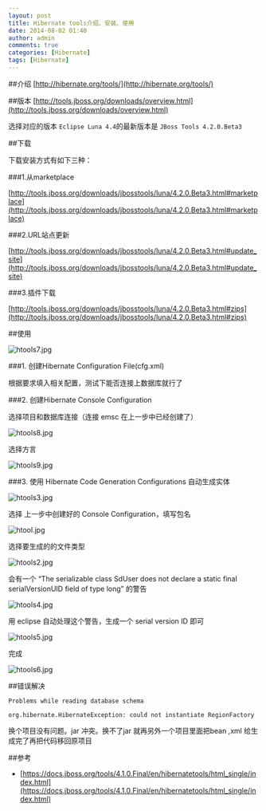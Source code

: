 ```yaml
---
layout: post
title: Hibernate tools介绍、安装、使用
date: 2014-08-02 01:40
author: admin
comments: true
categories: [Hibernate]
tags: [Hibernate]
---
```


##介绍
[http://hibernate.org/tools/](http://hibernate.org/tools/)

##版本
[http://tools.jboss.org/downloads/overview.html](http://tools.jboss.org/downloads/overview.html)

选择对应的版本
`Eclipse Luna 4.4`的最新版本是 `JBoss Tools 4.2.0.Beta3`

##下载

下载安装方式有如下三种：

###1.从marketplace

[http://tools.jboss.org/downloads/jbosstools/luna/4.2.0.Beta3.html#marketplace](http://tools.jboss.org/downloads/jbosstools/luna/4.2.0.Beta3.html#marketplace)

###2.URL站点更新

[http://tools.jboss.org/downloads/jbosstools/luna/4.2.0.Beta3.html#update_site](http://tools.jboss.org/downloads/jbosstools/luna/4.2.0.Beta3.html#update_site)

###3.插件下载

[http://tools.jboss.org/downloads/jbosstools/luna/4.2.0.Beta3.html#zips](http://tools.jboss.org/downloads/jbosstools/luna/4.2.0.Beta3.html#zips)


##使用

<img src="http://99btgc01.info/uploads/2015/01/htools7.jpg" alt="htools7.jpg" title="htools7.jpg" />

###1. 创建Hibernate Configuration File(cfg.xml)

根据要求填入相关配置，测试下能否连接上数据库就行了

###2. 创建Hibernate Console Configuration

选择项目和数据库连接（连接 emsc 在上一步中已经创建了）

<img src="http://99btgc01.info/uploads/2015/01/htools8.jpg" alt="htools8.jpg" title="htools8.jpg" />

选择方言

<img src="http://99btgc01.info/uploads/2015/01/htools9.jpg" alt="htools9.jpg" title="htools9.jpg" />

###3. 使用 Hibernate Code Generation Configurations 自动生成实体

<img src="http://99btgc01.info/uploads/2015/01/htools3.jpg" alt="htools3.jpg" title="htools3.jpg" />

选择 上一步中创建好的 Console Configuration，填写包名

<img src="http://99btgc01.info/uploads/2015/01/htool.jpg" alt="htool.jpg" title="htool.jpg" />

选择要生成的的文件类型

<img src="http://99btgc01.info/uploads/2015/01/htools2.jpg" alt="htools2.jpg" title="htools2.jpg" />


会有一个 “The serializable class SdUser does not declare a static final serialVersionUID field of type long” 的警告

<img src="http://99btgc01.info/uploads/2015/01/htools4.jpg" alt="htools4.jpg" title="htools4.jpg" />

用 eclipse 自动处理这个警告，生成一个 serial version ID 即可

<img src="http://99btgc01.info/uploads/2015/01/htools5.jpg" alt="htools5.jpg" title="htools5.jpg" />

完成

<img src="http://99btgc01.info/uploads/2015/01/htools6.jpg" alt="htools6.jpg" title="htools6.jpg" />

##错误解决
 
	Problems while reading database schema
	
	org.hibernate.HibernateException: could not instantiate RegionFactory 

换个项目没有问题。jar 冲突。换不了jar 就再另外一个项目里面把bean ,xml 给生成完了再把代码移回原项目

##参考

* [https://docs.jboss.org/tools/4.1.0.Final/en/hibernatetools/html_single/index.html](https://docs.jboss.org/tools/4.1.0.Final/en/hibernatetools/html_single/index.html)
